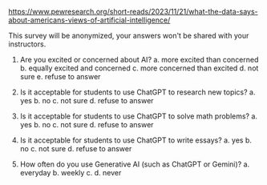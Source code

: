 https://www.pewresearch.org/short-reads/2023/11/21/what-the-data-says-about-americans-views-of-artificial-intelligence/

This survey will be anonymized, your answers won't be shared with your instructors.

1. Are you excited or concerned about AI?
    a. more excited than concerned
    b. equally excited and concerned
    c. more concerned than excited
    d. not sure
    e. refuse to answer 


2. Is it acceptable for students to use ChatGPT to research new topics?
    a. yes
    b. no
    c. not sure
    d. refuse to answer 

3. Is it acceptable for students to use ChatGPT to solve math problems?
    a. yes
    b. no
    c. not sure
    d. refuse to answer 

4. Is it acceptable for students to use ChatGPT to write essays?
    a. yes
    b. no
    c. not sure
    d. refuse to answer 

5. How often do you use Generative AI (such as ChatGPT or Gemini)?
    a. everyday
    b. weekly
    c. 
    d. never


